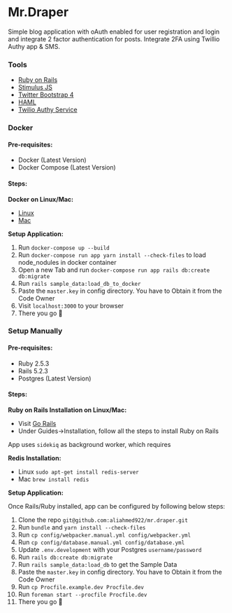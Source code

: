 # Mr.Draper

Simple blog application with oAuth enabled for user registration and login and integrate 2 factor
authentication for posts. Integrate 2FA using Twillio Authy app & SMS. 

### Tools
- [Ruby on Rails](https://rubyonrails.org/)
- [Stimulus JS](https://stimulusjs.org/handbook/origin)
- [Twitter Bootstrap 4](https://getbootstrap.com/)
- [HAML](http://haml.info/)
- [Twilio Authy Service](https://www.twilio.com/authy)

### Docker

#### Pre-requisites:

- Docker (Latest Version)
- Docker Compose (Latest Version)

#### Steps:

**Docker on Linux/Mac:**

- [Linux](https://docs.docker.com/install/linux/docker-ce/ubuntu/)
- [Mac](https://docs.docker.com/docker-for-mac/install/)

**Setup Application:**

1. Run `docker-compose up --build`
2. Run `docker-compose run app yarn install --check-files` to load node_nodules in docker container
3. Open a new Tab and run `docker-compose run app rails db:create db:migrate`
4. Run `rails sample_data:load_db_to_docker`
5. Paste the `master.key` in config directory. You have to Obtain it from the Code Owner
6. Visit `localhost:3000` to your browser
7. There you go 🎉

### Setup Manually

#### Pre-requisites:
- Ruby 2.5.3
- Rails 5.2.3
- Postgres (Latest Version)

#### Steps:

**Ruby on Rails Installation on Linux/Mac:**

- Visit [Go Rails](http://gorails.com)
- Under Guides->Installation, follow all the steps to install Ruby on Rails

App uses `sidekiq` as background worker, which requires

**Redis Installation:**

- Linux `sudo apt-get install redis-server`
- Mac `brew install redis`

**Setup Application:**

Once Rails/Ruby installed, app can be configured by following below steps:

1. Clone the repo `git@github.com:aliahmed922/mr.draper.git`
2. Run `bundle` and `yarn install --check-files`
3. Run `cp config/webpacker.manual.yml config/webpacker.yml`
4. Run `cp config/database.manual.yml config/database.yml`
5. Update `.env.development` with your Postgres `username/password`
6. Run `rails db:create db:migrate`
7. Run `rails sample_data:load_db` to get the Sample Data
8. Paste the `master.key` in config directory. You have to Obtain it from the Code Owner
9. Run `cp Procfile.example.dev Procfile.dev`
10. Run `foreman start --procfile Procfile.dev`  
11. There you go 🎉
